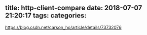 title: http-client-compare
date: 2018-07-07 21:20:17
tags:
categories:
---
https://blog.csdn.net/carson_ho/article/details/73732076